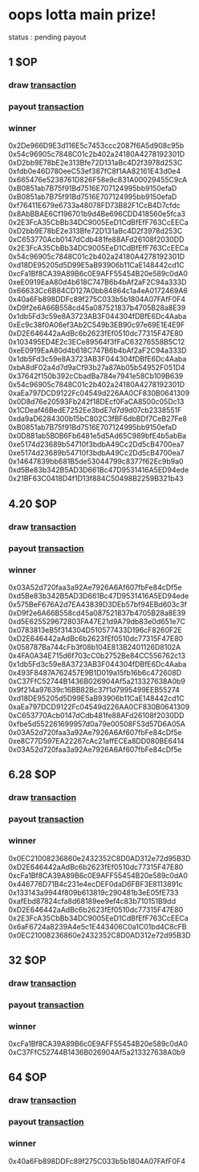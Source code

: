 # oops lotta main prize!
status : pending payout

## 1 $OP
### draw [transaction](https://optimistic.etherscan.io/tx/0x33c6433956e0497efa025f11851f7e9c5df0d1342449f1ec762ef9959a34ac5c)
### payout [transaction](https://optimistic.etherscan.io/tx/0x04047379c3108235e1f3a8286ce63f59f22f4081ac71c5975de8c6e33f53112d)
### winner
0x2De966D9E3d116E5c7453ccc2087f6A5d908c95b
0x54c96905c7848C01c2b402a24180A4278192301D
0xD2bb9E78bE2e313Bfe72D131aBc4D2f3978d253C
0xfdb0e46D780eeC53ef387fC8f1AA82161E43d0e4
0x665476e5238761D826F58e9c831A00029455C9cA
0xB0851ab7B75f91Bd7516E707124995bb9150efaD
0xB0851ab7B75f91Bd7516E707124995bb9150efaD
0xf76411E679e6733a48078FD73B82F1CcB4D7cfdc
0x8AbBBAE6Cf196701b9d4Be696CDD418560e5fca3
0x2E3FcA35CbBb34DC9005EeD1CdBfEfF763CcEECa
0xD2bb9E78bE2e313Bfe72D131aBc4D2f3978d253C
0xC653770Acb0147dCdb481fe88AFd26108f2030DD
0x2E3FcA35CbBb34DC9005EeD1CdBfEfF763CcEECa
0x54c96905c7848C01c2b402a24180A4278192301D
0xd18DE95205d5D99E5aB93906b11CaE148442cd1C
0xcFa1Bf8CA39A89B6c0E9AFF55454B20e589c0dA0
0xeE0919EaA80d4b618C747B6b4bAf2aF2C94a333D
0x66633Cc6B84CD127A0bb84864c1a4eA0172469A6
0x40a6Fb898DDFc89f275C033b5b1804A07FAfF0F4
0xD9f2e6A66B558cd45a087521837b4705B28a8E39
0x1db5Fd3c59e8A3723AB3F044304fDBfE6Dc4Aaba
0xEc9c38f0A06ef3Ab2C549b3EB90c97e69E1E4E9F
0xD2E646442aAdBc6b2623fEf0510dc77315F47E80
0x103495ED4E2c3ECe89564f3fFaC63276558B5C12
0xeE0919EaA80d4b618C747B6b4bAf2aF2C94a333D
0x1db5Fd3c59e8A3723AB3F044304fDBfE6Dc4Aaba
0xbA8dF02a4d7d9aCf93b27a87Ab05b54952F051D4
0x37642f150b392cCbadBa784e7941e58Cb109B639
0x54c96905c7848C01c2b402a24180A4278192301D
0xaEa797DCD9122Fc04549d226AA0CF830B0641309
0x0D8d76e20593Fb242f18DEcf0FaCA8500c05Dc13
0x1CDeaf46BedE7252Ee3bdE7d7d9d07cb2338551F
0xda9aD6284300b15bC802C3fBF6dbBDf7CeB27Fe8
0xB0851ab7B75f91Bd7516E707124995bb9150efaD
0x0D881ab5B0B6Fb6481e5d5Ad65C989bfE4b5abBa
0xe5174d23689b54710f3bdbA49Cc2Dd5cB4700ea7
0xe5174d23689b54710f3bdbA49Cc2Dd5cB4700ea7
0x14647839bb681B5de53044799c8377f62Ec9b9a0
0xd5Be83b342B5AD3D661Bc47D9531416A5ED94ede
0x21BF63C0418D4f1D13f884C50498B2259B321b43

## 4.20 $OP
### draw [transaction](https://optimistic.etherscan.io/tx/0x5b8d0e2223c88c554d1b2662a0fb68ebb25e6d51a3766166537c2bb3d39ae5e1)
### payout [transaction](https://optimistic.etherscan.io/tx/0x1aa4d132467a25880098bab63e615c3b7501e7d6a0f60aef2b362495b8888bfc)
### winner
0x03A52d720faa3a92Ae7926A6Af607fbFe84cDf5e
0xd5Be83b342B5AD3D661Bc47D9531416A5ED94ede
0x575BeF676A2d7EA43839D3DEb57bf94EBd603c3f
0xD9f2e6A66B558cd45a087521837b4705B28a8E39
0xd5E625529672803FA47E21d9A79db83e0d651e7C
0x0783813eB5f314304D510577433D196cF8260F2E
0xD2E646442aAdBc6b2623fEf0510dc77315F47E80
0x058787Ba744cFb3f08b104E813B2401126D8102A
0x4FA0A34E715d6f703cC0b2752Be84CC556762c13
0x1db5Fd3c59e8A3723AB3F044304fDBfE6Dc4Aaba
0x493F8487A762457E9B1D019a15fb16b6c472608D
0xC37FfC52744B1436B026904Af5a213327638A0b9
0x9f214a97639c16BB82Bc37f1d7995499EEB55274
0xd18DE95205d5D99E5aB93906b11CaE148442cd1C
0xaEa797DCD9122Fc04549d226AA0CF830B0641309
0xC653770Acb0147dCdb481fe88AFd26108f2030DD
0xfbe5d552261699957d0a79e00508F53d57D6A05A
0x03A52d720faa3a92Ae7926A6Af607fbFe84cDf5e
0xe8C77D597EA22267cAc21affECEa8DD080BE6414
0x03A52d720faa3a92Ae7926A6Af607fbFe84cDf5e

## 6.28 $OP
### draw [transaction](https://optimistic.etherscan.io/tx/0x25dfc2e39c232863acad16688bcc1456085be850709c9e30f435f4059f5e5940)
### payout [transaction](https://optimistic.etherscan.io/tx/0x4ae97d14cbb1e93a72174c448a4d9aeeb48bbfbb7cec9995881e140846e96457)
### winner
0x0EC21008236860e2432352C8D0AD312e72d95B3D
0xD2E646442aAdBc6b2623fEf0510dc77315F47E80
0xcFa1Bf8CA39A89B6c0E9AFF55454B20e589c0dA0
0x446776D71B4c231e4ecDEF0daD6FBF3E8113891c
0x133143a9944f809b613819c290481b3eE05fE733
0xafEbd87824cfa8d68189ee9ef4c83b710151B9dd
0xD2E646442aAdBc6b2623fEf0510dc77315F47E80
0x2E3FcA35CbBb34DC9005EeD1CdBfEfF763CcEECa
0x6aF6724a8239A4e5c1E443406C0a1C01bd4C8cFB
0x0EC21008236860e2432352C8D0AD312e72d95B3D

## 32 $OP
### draw [transaction](https://optimistic.etherscan.io/tx/0xcccf702e01a482da89712e7c62720481535b3dc8c3b2615c68b08c6cf1850451)
### payout [transaction](https://optimistic.etherscan.io/tx/0x623cb13c795461c92b60e814b1b79b3d2be6cf91f46a0de89f3f0e831befe239)
### winner
0xcFa1Bf8CA39A89B6c0E9AFF55454B20e589c0dA0
0xC37FfC52744B1436B026904Af5a213327638A0b9

## 64 $OP
### draw [transaction](https://optimistic.etherscan.io/tx/0xcccf702e01a482da89712e7c62720481535b3dc8c3b2615c68b08c6cf1850451)
### payout [transaction](https://optimistic.etherscan.io/tx/0x623cb13c795461c92b60e814b1b79b3d2be6cf91f46a0de89f3f0e831befe239)
### winner
0x40a6Fb898DDFc89f275C033b5b1804A07FAfF0F4
